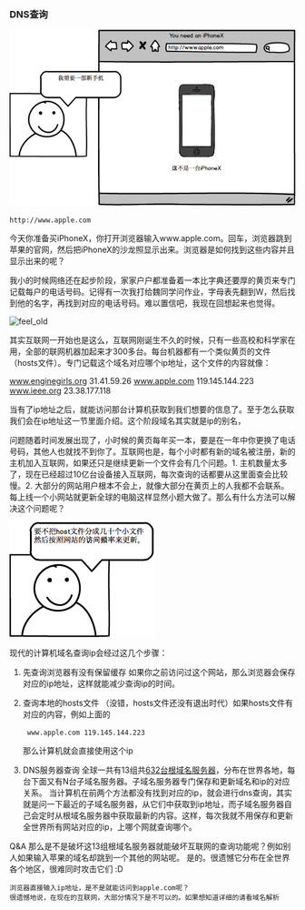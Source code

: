 ### DNS查询

![域名browser](https://raw.githubusercontent.com/EngineGirl/basic-tutorial/master/imgs/basic/%E5%9F%9F%E5%90%8Dbrowser.png)

    http://www.apple.com

今天你准备买iPhoneX，你打开浏览器输入www.apple.com。回车，浏览器跳到苹果的官网，然后把iPhoneX的沙龙照显示出来。浏览器是如何找到这些内容并且显示出来的呢？

我小的时候网络还在起步阶段，家家户户都准备着一本比字典还要厚的黄页来专门记载每户的电话号码。记得有一次我打给魏同学问作业，字母表先翻到W，然后找到他的名字，再找到对应的电话号码。难以置信吧，我现在回想起来也觉得。

![feel_old]()

其实互联网一开始也是这么，互联网刚诞生不久的时候，只有一些高校和科学家在用，全部的联网机器加起来才300多台。每台机器都有一个类似黄页的文件（hosts文件）。专门记载这个域名对应哪个ip地址，这个文件的内容就像：

www.enginegirls.org 31.41.59.26
www.apple.com 119.145.144.223
www.ieee.org  23.38.177.118

当有了ip地址之后，就能访问那台计算机获取到我们想要的信息了。至于怎么获取我们会在ip地址这一节里面介绍。这个阶段域名其实就是ip的别名，

问题随着时间发展出现了，小时候的黄页每年买一本，要是在一年中你更换了电话号码，其他人也就找不到你了。互联网也是，每个小时都有新的域名被注册，新的主机加入互联网，如果还只是继续更新一个文件会有几个问题。1. 主机数量太多了，现在已经超过10亿台设备接入互联网，每次查询的话都要从这里面查会比较慢。2. 大部分的网站用户根本不会上，就像大部分在黄页上的人我都不会联系。每上线一个小网站就更新全球的电脑这样显然小题大做了。那么有什么方法可以解决这个问题呢？

![更新hosts](https://raw.githubusercontent.com/EngineGirl/basic-tutorial/master/imgs/basic/%E6%9B%B4%E6%96%B0hosts.png)


现代的计算机域名查询ip会经过这几个步骤：

1. 先查询浏览器有没有保留缓存
    如果你之前访问过这个网站，那么浏览器会保存对应的ip地址，这样就能减少查询ip的时间。

2. 查询本地的hosts文件
    （没错，hosts文件还没有退出时代）如果hosts文件有对应的内容，例如上面的

        www.apple.com 119.145.144.223
    那么计算机就会直接使用这个ip

3. DNS服务器查询
    全球一共有13组共[632台根域名服务器](https://en.wikipedia.org/wiki/Root_name_server)，分布在世界各地，每台下面又有N台子域名服务器。子域名服务器专门保存和更新域名和ip的对应关系。
    当计算机在前两个方法都没有找到对应的ip，就会进行dns查询，其实就是问一下最近的子域名服务器，从它们中获取到ip地址，而子域名服务器自己会定时从根域名服务器中获取最新的内容。这样，每次我就不用保存和更新全世界所有网站对应的ip，上哪个网就查询哪个。

Q&A
    那么是不是破坏这13组根域名服务器就能破坏互联网的查询功能呢？例如别人如果输入苹果的域名却跳到一个其他的网站呢。
    是的。很遗憾它分布在全世界各个地区，很难同时攻击它们 :D

    浏览器直接输入ip地址，是不是就能访问到apple.com呢？
    很遗憾地说，在现在的互联网，大部分情况下是不可以的。如果想知道详细的请看域名解析
